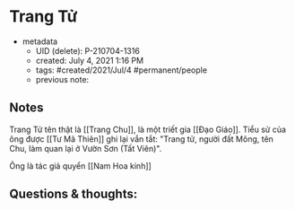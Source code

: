 # Trang Tử

- metadata
	- UID (delete): P-210704-1316
	- created: July 4, 2021 1:16 PM
	- tags: #created/2021/Jul/4 #permanent/people 
	- previous note:

## Notes
Trang Tử tên thật là [[Trang Chu]], là một triết gia [[Đạo Giáo]]. Tiểu sử của ông được [[Tư Mã Thiên]] ghi lại vắn tắt: "Trang tử, người đất Mông, tên Chu, làm quan lại ở Vườn Sơn (Tất Viên)". 

Ông là tác giả quyển [[Nam Hoa kinh]]

## Questions & thoughts:


